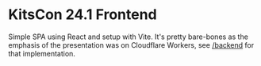 # KitsCon 24.1 Frontend

Simple SPA using React and setup with Vite. It's pretty bare-bones as the emphasis of the presentation was on Cloudflare Workers, see [/backend](../backend/) for that implementation.
